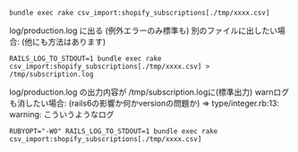 ```
bundle exec rake csv_import:shopify_subscriptions[./tmp/xxxx.csv]
```
log/production.log に出る (例外エラーのみ標準も)
別のファイルに出したい場合: (他にも方法はあります)
```
RAILS_LOG_TO_STDOUT=1 bundle exec rake csv_import:shopify_subscriptions[./tmp/xxxx.csv] > /tmp/subscription.log
```
log/production.log の出力内容が /tmp/subscription.logに(標準出力)
warnログも消したい場合: (rails6の影響か何かversionの問題か)
=> type/integer.rb:13: warning:  こういうようなログ
```
RUBYOPT="-W0" RAILS_LOG_TO_STDOUT=1 bundle exec rake csv_import:shopify_subscriptions[./tmp/xxxx.csv]
```